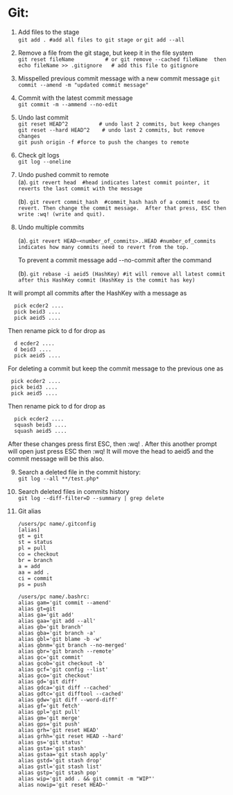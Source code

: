 # Git:
  1. Add files to the stage  
    ```git add . #add all files to git stage or```
    ```git add --all ```
      
  2. Remove a file from the git stage, but keep it in the file system  
      ``` git reset fileName          # or git remove --cached fileName  then ```  
      ``` echo fileName >> .gitignore   # add this file to gitignore ```
      
  3. Misspelled previous commit message with a new commit message
    ```git commit --amend -m "updated commit message" ```    
  
  4. Commit with the latest commit message   
      ```git commit -m --ammend --no-edit ```
      
  5. Undo last commit  
      ``` git reset HEAD^2          # undo last 2 commits, but keep changes   ```   
      ```git reset --hard HEAD^2    # undo last 2 commits, but remove changes ```   
      ```git push origin -f #force to push the changes to remote```
      
   6. Check git logs   
      ```git log --oneline ```   
      
   7. Undo pushed commit to remote   
  (a).  ``` git revert head 
           #head indicates latest commit pointer, it reverts the last commit with the message ```

      (b).  ``` git revert commit_hash 
           #commit_hash hash of a commit need to revert. Then change the commit message. 
           After that press, ESC then write :wq! (write and quit). ``` 
  
   9. Undo multiple commits   
      
      (a). ``` git revert HEAD~<number_of_commits>..HEAD #number_of_commits indicates how many commits need to revert from the top. ```

        To prevent a commit message add --no-commit after the command
   
      (b). ``` git rebase -i aeid5 (HashKey) #it will remove all latest commit after this HashKey commit (HashKey is the commit has key) ```
      
It will prompt all commits after the HashKey with a message as 

      pick ecder2 ....
      pick beid3 ....
      pick aeid5 ....
     
Then rename pick to d for drop as
      
      d ecder2 ....
      d beid3 ....
      pick aeid5 ....
    
   
For deleting a commit but keep the commit  message to the previous one as
 
    
     pick ecder2 ....
     pick beid3 ....
     pick aeid5 ....
     
Then rename pick to d for drop as
      
      pick ecder2 ....
      squash beid3 ....
      squash aeid5 ....    
    
After these changes press first ESC, then :wq! . After this another prompt will open just press ESC then :wq!
    It will move the head to aeid5 and the commit message will be this also.
     
  9. Search a deleted file in the commit history:  
      ```git log --all **/test.php*```
  
  10. Search deleted files in commits history  
      ```git log --diff-filter=D --summary | grep delete```

  11. Git alias
      ```
      /users/pc name/.gitconfig
      [alias]
      gt = git
      st = status
      pl = pull
      co = checkout
      br = branch
      a = add
      aa = add .
      ci = commit
      ps = push
      
      /users/pc name/.bashrc:
      alias gam='git commit --amend'
      alias gt=git
      alias ga='git add'
      alias gaa='git add --all'
      alias gb='git branch'
      alias gba='git branch -a'
      alias gbl='git blame -b -w'
      alias gbnm='git branch --no-merged'
      alias gbr='git branch --remote'
      alias gc='git commit'
      alias gcob='git checkout -b'
      alias gcf='git config --list'
      alias gco='git checkout'
      alias gd='git diff'
      alias gdca='git diff --cached'
      alias gdtc='git difftool --cached'
      alias gdw='git diff --word-diff'
      alias gf='git fetch'
      alias gpl='git pull'
      alias gm='git merge'
      alias gps='git push'
      alias grh='git reset HEAD'
      alias grhh='git reset HEAD --hard'
      alias gs='git status'
      alias gsta='git stash'
      alias gstaa='git stash apply'
      alias gstd='git stash drop'
      alias gstl='git stash list'
      alias gstp='git stash pop'
      alias wip='git add . && git commit -m "WIP"'
      alias nowip='git reset HEAD~'  
      ```
       

